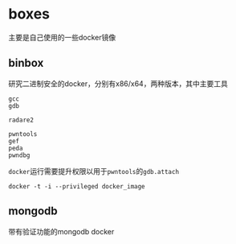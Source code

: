 # boxes

主要是自己使用的一些docker镜像

## binbox 

研究二进制安全的docker，分别有x86/x64，两种版本，其中主要工具

```
gcc
gdb

radare2

pwntools
gef
peda
pwndbg
```

`docker`运行需要提升权限以用于`pwntools`的`gdb.attach`

```
docker -t -i --privileged docker_image
```

## mongodb

带有验证功能的mongodb docker